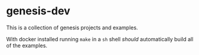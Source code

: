 # genesis-dev

This is a collection of genesis projects and examples.

With docker installed running `make` in a `sh` shell _should_ automatically build all of the examples.
